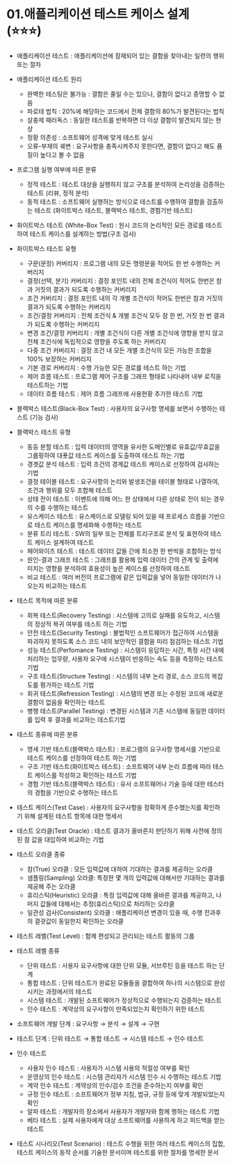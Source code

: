 # 01.애플리케이션 테스트 케이스 설계 (⭐⭐⭐)

- 애플리케이션 테스트 : 애플리케이션에 잠재되어 있는 결함을 찾아내는 일련의 행위 또는 절차
- 애플리케이션 테스트 원리
    - 완벽한 테스팅은 불가능 : 결함은 줄일 수는 있으나, 결함이 없다고 증명할 수 없음
    - 파로테 법칙 : 20%에 해당하는 코드에서 전체 결함의 80%가 발견된다는 법칙
    - 살충제 패러독스 : 동일한 테스트를 반복하면 더 이상 결함이 발견되지 않는 현상
    - 정황 의존성 : 소프트웨어 성격에 맞게 테스트 실시
    - 오류-부재의 궤변 : 요구사항을 충족시켜주지 못한다면, 결함이 없다고 해도 품질이 높다고 볼 수 없음
- 프로그램 실행 여부에 따른 분류
    - 정적 테스트 : 테스트 대상을 실행하지 않고 구조를 분석하여 논리성을 검증하는 테스트 (리뷰, 정적 분석)
    - 동적 테스트 : 소프트웨어 실행하는 방식으로 테스트를 수행하여 결함을 검출하는 테스트 (화이트박스 테스트, 블랙박스 테스트, 경험기반 테스트)
- 화이트박스 테스트 (White-Box Test) : 원시 코드의 논리적인 모든 경로를 테스트하여 테스트 케이스를 설계하는 방법(구조 검사)
- 화이트박스 테스트 유형
    - 구문(문장) 커버리지 : 프로그램 내의 모든 명령문을 적어도 한 번 수행하는 커버리지
    - 결정(선택, 분기) 커버리지 : 결정 포인트 내의 전체 조건식이 적어도 한번은 참과 거짓의 결과가 되도록 수행하는 커버리지
    - 조건 커버리지 : 결정 포인트 내의 각 개별 조건식이 적어도 한번은 참과 거짓의 결과가 되도록 수행하는 커버리지
    - 조건/결정 커버리지 : 전체 조건식 & 개별 조건식 모두 참 한 번, 거짓 한 번 결과가 되도록 수행하는 커버리지
    - 변경 조건/결정 커버리지 : 개별 조건식이 다른 개별 조건식에 영향을 받지 않고 전체 조건식에 독립적으로 영향을 주도록 하는 커버리지
    - 다중 조건 커버리지 : 결정 조건 내 모든 개별 조건식의 모든 가능한 조합을 100% 보장하는 커버리지
    - 기본 경로 커버리지 : 수행 가능한 모든 경로를 테스트 하는 기법
    - 제어 흐름 테스트 : 프로그램 제어 구조를 그래프 형태로 나타내어 내부 로직을 테스트하는 기법
    - 데이터 흐름 테스트 : 제어 흐름 그래프에 사용현황 추가한 테스트 기법
- 블랙박스 테스트(Black-Box Test) : 사용자의 요구사항 명세를 보면서 수행하는 테스트 (기능 검사)
- 블랙박스 테스트 유형
    - 동등 분할 테스트 : 입력 데이터의 영역을 유사한 도메인별로 유효값/무효값을 그룹핑하여 대푯값 테스트 케이스를 도출하여 테스트 하는 기법
    - 경곗값 분석 테스트 : 입력 조건의 경계값 테스트 케이스로 선정하여 검사하는 기법
    - 결정 테이블 테스트 : 요구사항의 논리와 발생조건을 테이블 형태로 나열하여, 조건과 행위를 모두 조합해 테스트
    - 상태 전이 테스트 : 이벤트에 의해 어느 한 상태에서 다른 상태로 전이 되는 경우의 수를 수행하는 테스트
    - 유스케이스 테스트 : 유스케이스로 모델링 되어 있을 때 프로세스 흐름을 기반으로 테스트 케이스를 명세화해 수행하는 테스트
    - 분류 트리 테스트 : SW의 일부 또는 전체를 트리구조로 분석 및 표현하여 테스트 케이스 설계하여 테스트
    - 페어와이즈 테스트 : 테스트 데이터 값들 간에 최소한 한 번씩을 조합하는 방식
    - 원인-결과 그래프 테스트 : 그래프를 활용해 입력 데이터 간의 관계 및 출력에 미치는 영향을 분석하여 효용성이 높은 케이스를 선정하여 테스트
    - 비교 테스트 : 여러 버전의 프로그램에 같은 입력값을 넣어 동일한 데이터가 나오는지 비교하는 테스트

- 테스트 목적에 따른 분류
    - 회복 테스트(Recovery Testing) : 시스템에 고의로 실패를 유도하고, 시스템의 정상적 복귀 여부를 테스트 하는 기법
    - 안전 테스트(Security Testing) : 불법적인 소프트웨어가 접근하여 시스템을 파괴하지 못하도록 소스 코드 내의 보안적인 결함을 미리 점검하는 테스트 기법
    - 성능 테스트(Perfomance Testing) : 시스템이 응답하는 시간, 특정 시간 내에 처리하는 업무량, 사용자 요구에 시스템이 반응하는 속도 등을 측정하는 테스트 기법
    - 구조 테스트(Structure Testing) : 시스템의 내부 논리 경로, 소스 코드의 복잡도를 평가하는 테스트 기법
    - 회귀 테스트(Refression Testing) : 시스템의 변경 또는 수정된 코드에 새로운 결함이 없음을 확인하는 테스트
    - 병행 테스트(Parallel Testing) : 변경된 시스템과 기존 시스템에 동일한 데이터를 입력 후 결과를 비교하는 데스트기법
- 테스트 종류에 따른 분류
    - 명세 기반 테스트(블랙박스 테스트) : 프로그램의 요구사항 명세서를 기반으로 테스트 케이스를 선정하여 테스트 하는 기법
    - 구조 기반 테스트(화이트박스 테스트) : 소프트웨어 내부 논리 흐름에 따라 테스트 케이스를 작성하고 확인하는 테스트 기법
    - 경험 기반 테스트(블랙박스 테스트) : 유사 소프트웨어나 기술 등에 대한 테스터의 경험을 기반으로 수행하는 테스트
- 테스트 케이스(Test Case) : 사용자의 요구사항을 정확하게 준수했는지를 확인하기 위해 설계된 테스트 항목에 대한 명세서
- 테스트 오라클(Test Oracle) : 테스트 결과가 올바른지 판단하기 위해 사전에 정의된 참 값을 대입하여 비교하는 기법
- 테스트 오라클 종류
    - 참(True) 오라클 : 모든 입력값에 대하여 기대하는 결과를 제공하는 오라클
    - 샘플링(Sampling) 오라클: 특정한 몇 개의 입력값에 대해서만 기대하는 결과를 제공해 주는 오라클
    - 휴리스틱(Heuristic) 오라클 : 특정 입력값에 대해 올바른 결과를 제공하고, 나머지 값들에 대해서는 추정(휴리스틱)으로 처리하는 오라클
    - 일관성 검사(Consistent) 오라클 : 애플리케이션 변경이 있을 때, 수행 전과후의 결괏값이 동일한지 확인하는 오라클
- 테스트 레벨(Test Level) : 함께 편성되고 관리되는 테스트 활동의 그룹
- 테스트 레벨 종류
    - 단위 테스트 : 사용자 요구사항에 대한 단위 모듈, 서브루틴 등을 테스트 하는 단계
    - 통합 테스트 : 단위 테스트가 완료된 모듈들을 결합하여 하나의 시스템으로 완성시키는 과정에서의 테스트
    - 시스템 테스트 : 개발된 소프트웨어가 정상적으로 수행되는지 검증하는 테스트
    - 인수 테스트 : 계약상의 요구사항이 만족되었는지 확인하기 위한 테스트
- 소프트웨어 개발 단계 : 요구사항 → 분석 → 설계 → 구현
- 테스트 단계 : 단위 테스트 → 통합 테스트 → 시스템 테스트 → 인수 테스트
- 인수 테스트
    - 사용자 인수 테스트 : 사용자가 시스템 사용의 적절성 여부를 확인
    - 운영상의 인수 테스트 : 시스템 관리자가 시스템 인수 시 수행하는 테스트 기법
    - 계약 인수 테스트 : 계약상의 인수/검수 조건을 준수하는지 여부를 확인
    - 규정 인수 테스트 : 소프트웨어가 정부 지침, 법규, 규정 등에 맞게 개발되었는지 확인
    - 알파 테스트 : 개발자의 장소에서 사용자가 개발자와 함께 행하는 테스트 기법
    - 베타 테스트 : 실제 사용자에게 대상 소프트웨어를 사용하게 하고 피드백을 받는 테스트
- 테스트 시나리오(Test Scenario) : 테스트 수행을 위한 여러 테스트 케이스의 집합, 테스트 케이스의 동작 순서를 기술한 문서이며 테스트를 위한 절차를 명세한 문서
